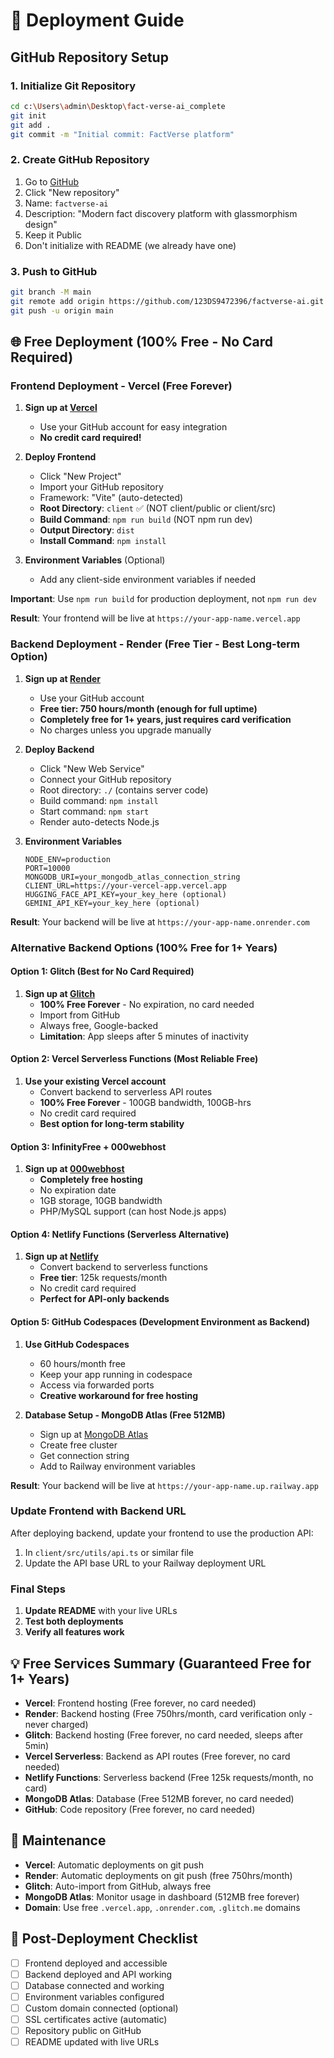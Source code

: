 # 🚀 Deployment Guide

## GitHub Repository Setup

### 1. Initialize Git Repository
```bash
cd c:\Users\admin\Desktop\fact-verse-ai_complete
git init
git add .
git commit -m "Initial commit: FactVerse platform"
```

### 2. Create GitHub Repository
1. Go to [GitHub](https://github.com/123DS9472396)
2. Click "New repository"
3. Name: `factverse-ai`
4. Description: "Modern fact discovery platform with glassmorphism design"
5. Keep it Public
6. Don't initialize with README (we already have one)

### 3. Push to GitHub
```bash
git branch -M main
git remote add origin https://github.com/123DS9472396/factverse-ai.git
git push -u origin main
```

## 🌐 Free Deployment (100% Free - No Card Required)

### Frontend Deployment - Vercel (Free Forever)

1. **Sign up at [Vercel](https://vercel.com)**
   - Use your GitHub account for easy integration
   - **No credit card required!**

2. **Deploy Frontend**
   - Click "New Project"
   - Import your GitHub repository
   - Framework: "Vite" (auto-detected)
   - **Root Directory**: `client` ✅ (NOT client/public or client/src)
   - **Build Command**: `npm run build` (NOT npm run dev)
   - **Output Directory**: `dist`
   - **Install Command**: `npm install`

3. **Environment Variables** (Optional)
   - Add any client-side environment variables if needed

**Important**: Use `npm run build` for production deployment, not `npm run dev`

**Result**: Your frontend will be live at `https://your-app-name.vercel.app`

### Backend Deployment - Render (Free Tier - Best Long-term Option)

1. **Sign up at [Render](https://render.com)**
   - Use your GitHub account
   - **Free tier: 750 hours/month (enough for full uptime)**
   - **Completely free for 1+ years, just requires card verification**
   - No charges unless you upgrade manually

2. **Deploy Backend**
   - Click "New Web Service"
   - Connect your GitHub repository
   - Root directory: `./` (contains server code)
   - Build command: `npm install`
   - Start command: `npm start`
   - Render auto-detects Node.js

3. **Environment Variables**
   ```
   NODE_ENV=production
   PORT=10000
   MONGODB_URI=your_mongodb_atlas_connection_string
   CLIENT_URL=https://your-vercel-app.vercel.app
   HUGGING_FACE_API_KEY=your_key_here (optional)
   GEMINI_API_KEY=your_key_here (optional)
   ```

**Result**: Your backend will be live at `https://your-app-name.onrender.com`

### Alternative Backend Options (100% Free for 1+ Years)

#### Option 1: Glitch (Best for No Card Required)
1. **Sign up at [Glitch](https://glitch.com)**
   - **100% Free Forever** - No expiration, no card needed
   - Import from GitHub
   - Always free, Google-backed
   - **Limitation**: App sleeps after 5 minutes of inactivity

#### Option 2: Vercel Serverless Functions (Most Reliable Free)
1. **Use your existing Vercel account**
   - Convert backend to serverless API routes
   - **100% Free Forever** - 100GB bandwidth, 100GB-hrs
   - No credit card required
   - **Best option for long-term stability**

#### Option 3: InfinityFree + 000webhost
1. **Sign up at [000webhost](https://www.000webhost.com)**
   - **Completely free hosting**
   - No expiration date
   - 1GB storage, 10GB bandwidth
   - PHP/MySQL support (can host Node.js apps)

#### Option 4: Netlify Functions (Serverless Alternative)
1. **Sign up at [Netlify](https://netlify.com)**
   - Convert backend to serverless functions  
   - **Free tier**: 125k requests/month
   - No credit card required
   - **Perfect for API-only backends**

#### Option 5: GitHub Codespaces (Development Environment as Backend)
1. **Use GitHub Codespaces**
   - 60 hours/month free
   - Keep your app running in codespace
   - Access via forwarded ports
   - **Creative workaround for free hosting**

4. **Database Setup - MongoDB Atlas (Free 512MB)**
   - Sign up at [MongoDB Atlas](https://www.mongodb.com/atlas)
   - Create free cluster
   - Get connection string
   - Add to Railway environment variables

**Result**: Your backend will be live at `https://your-app-name.up.railway.app`

### Update Frontend with Backend URL

After deploying backend, update your frontend to use the production API:

1. In `client/src/utils/api.ts` or similar file
2. Update the API base URL to your Railway deployment URL

### Final Steps

1. **Update README** with your live URLs
2. **Test both deployments**
3. **Verify all features work**

## 💡 Free Services Summary (Guaranteed Free for 1+ Years)

- **Vercel**: Frontend hosting (Free forever, no card needed)
- **Render**: Backend hosting (Free 750hrs/month, card verification only - never charged)
- **Glitch**: Backend hosting (Free forever, no card needed, sleeps after 5min)
- **Vercel Serverless**: Backend as API routes (Free forever, no card needed)
- **Netlify Functions**: Serverless backend (Free 125k requests/month, no card)
- **MongoDB Atlas**: Database (Free 512MB forever, no card needed)
- **GitHub**: Code repository (Free forever, no card needed)

## 🔧 Maintenance

- **Vercel**: Automatic deployments on git push
- **Render**: Automatic deployments on git push (free 750hrs/month)
- **Glitch**: Auto-import from GitHub, always free
- **MongoDB Atlas**: Monitor usage in dashboard (512MB free forever)
- **Domain**: Use free `.vercel.app`, `.onrender.com`, `.glitch.me` domains

## 📝 Post-Deployment Checklist

- [ ] Frontend deployed and accessible
- [ ] Backend deployed and API working
- [ ] Database connected and working
- [ ] Environment variables configured
- [ ] Custom domain connected (optional)
- [ ] SSL certificates active (automatic)
- [ ] Repository public on GitHub
- [ ] README updated with live URLs
